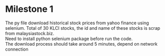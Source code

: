 # Milestone 1

The py file download historical stock prices from yahoo finance using selenium. 
Total of 30 KLCI stocks, the id and name of these stocks is scrap from malaysiastock.biz.  
Need to install python selenium package before run the code.  
The download process should take around 5 minutes, depend on network connection  
